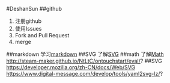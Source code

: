 #DeshanSun 
##github
1. 注册github
2. 使用Issues
3. Fork and Pull Request
4. merge

##markdown
学习[markdown](https://guides.github.com/features/mastering-markdown/?)
##SVG
了解[SVG](https://en.wikipedia.org/wiki/Scalable_Vector_Graphics)
##math
了解[Math](https://developer.mozilla.org/en-US/docs/Web/JavaScript/Reference/Global_Objects/Math)   
http://steam-maker.github.io/NtLtC/ontouchstart/eval/?
##SVG
https://developer.mozilla.org/zh-CN/docs/Web/SVG   
https://www.digital-message.com/develop/tools/yaml2svg-lz/?
